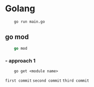 # Golang

```bash
    go run main.go
```

## go mod
```go
    go mod
```

### - approach 1
```
    go get <module name>
```

`first commit`
`second commit`
`third commit`
